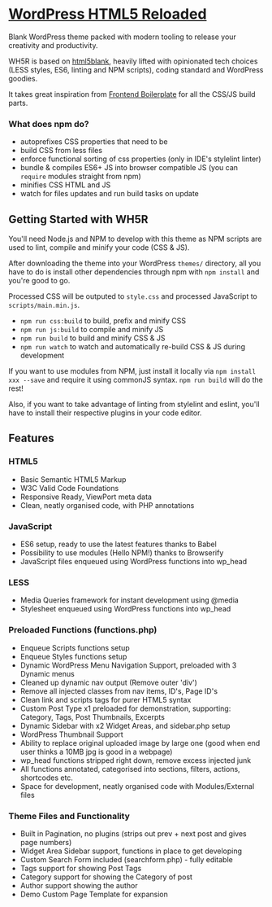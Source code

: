 # [WordPress HTML5 Reloaded](https://github.com/Buzut/wp-html5-reloaded)

Blank WordPress theme packed with modern tooling to release your creativity and productivity.

WH5R is based on [html5blank](http://html5blank.com), heavily lifted with opinionated tech choices (LESS styles, ES6, linting and NPM scripts), coding standard and WordPress goodies.

It takes great inspiration from [Frontend Boilerplate](https://github.com/Buzut/frontend-boilerplate/) for all the CSS/JS build parts.

### What does npm do?
- autoprefixes CSS properties that need to be
- build CSS from less files
- enforce functional sorting of css properties (only in IDE's stylelint linter)
- bundle & compiles ES6+ JS into browser compatible JS (you can `require` modules straight from npm)
- minifies CSS HTML and JS
- watch for files updates and run build tasks on update

## Getting Started with WH5R

You'll need Node.js and NPM to develop with this theme as NPM scripts are used to lint, compile and minify your code (CSS & JS).

After downloading the theme into your WordPress `themes/` directory, all you have to do is install other dependencies through npm with `npm install` and you're good to go.

Processed CSS will be outputed to `style.css` and processed JavaScript to `scripts/main.min.js`.

- `npm run css:build` to build, prefix and minify CSS
- `npm run js:build` to compile and minify JS
- `npm run build` to build and minify CSS & JS
- `npm run watch` to watch and automatically re-build CSS & JS during development

If you want to use modules from NPM, just install it locally via `npm install xxx --save` and require it using commonJS syntax. `npm run build` will do the rest!

Also, if you want to take advantage of linting from stylelint and eslint, you'll have to install their respective plugins in your code editor.


## Features

### HTML5
* Basic Semantic HTML5 Markup
* W3C Valid Code Foundations
* Responsive Ready, ViewPort meta data
* Clean, neatly organised code, with PHP annotations

### JavaScript
* ES6 setup, ready to use the latest features thanks to Babel
* Possibility to use modules (Hello NPM!) thanks to Browserify
* JavaScript files enqueued using WordPress functions into wp_head

### LESS
* Media Queries framework for instant development using @media
* Stylesheet enqueued using WordPress functions into wp_head

### Preloaded Functions (functions.php)
* Enqueue Scripts functions setup
* Enqueue Styles functions setup
* Dynamic WordPress Menu Navigation Support, preloaded with 3 Dynamic menus
* Cleaned up dynamic nav output (Remove outer 'div')
* Remove all injected classes from nav items, ID's, Page ID's
* Clean link and scripts tags for purer HTML5 syntax
* Custom Post Type x1 preloaded for demonstration, supporting: Category, Tags, Post Thumbnails, Excerpts
* Dynamic Sidebar with x2 Widget Areas, and sidebar.php setup
* WordPress Thumbnail Support
* Ability to replace original uploaded image by large one (good when end user thinks a 10MB jpg is good in a webpage)
* wp_head functions stripped right down, remove excess injected junk
* All functions annotated, categorised into sections, filters, actions, shortcodes etc.
* Space for development, neatly organised code with Modules/External files

### Theme Files and Functionality
* Built in Pagination, no plugins (strips out prev + next post and gives page numbers)
* Widget Area Sidebar support, functions in place to get developing
* Custom Search Form included (searchform.php) - fully editable
* Tags support for showing Post Tags
* Category support for showing the Category of post
* Author support showing the author
* Demo Custom Page Template for expansion
